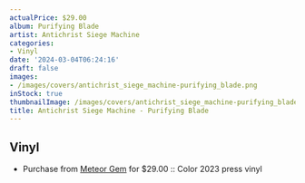 ```yaml
---
actualPrice: $29.00
album: Purifying Blade
artist: Antichrist Siege Machine
categories:
- Vinyl
date: '2024-03-04T06:24:16'
draft: false
images:
- /images/covers/antichrist_siege_machine-purifying_blade.png
inStock: true
thumbnailImage: /images/covers/antichrist_siege_machine-purifying_blade-thumb.png
title: Antichrist Siege Machine - Purifying Blade
---
```


## Vinyl
* Purchase from [Meteor Gem](https://meteor-gem.com/products/antichrist-siege-machine-purifying-blade-lp-1) for $29.00 :: Color 2023 press vinyl
